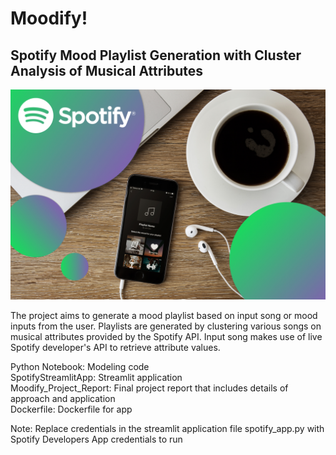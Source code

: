 # Moodify! 
## Spotify Mood Playlist Generation with Cluster Analysis of Musical Attributes

![Alt text](SpotifyStreamlitApp/spotify.jpeg?raw=true "Title")

The project aims to generate a mood playlist based on input song or mood inputs from the user. Playlists are generated by clustering various songs on musical attributes provided by the Spotify API. Input song makes use of live Spotify developer's API to retrieve attribute values.

Python Notebook: Modeling code <br>
SpotifyStreamlitApp: Streamlit application <br>
Moodify_Project_Report: Final project report that includes details of approach and application  <br>
Dockerfile: Dockerfile for app <br>


Note: Replace credentials in the streamlit application file spotify_app.py with Spotify Developers App credentials to run
